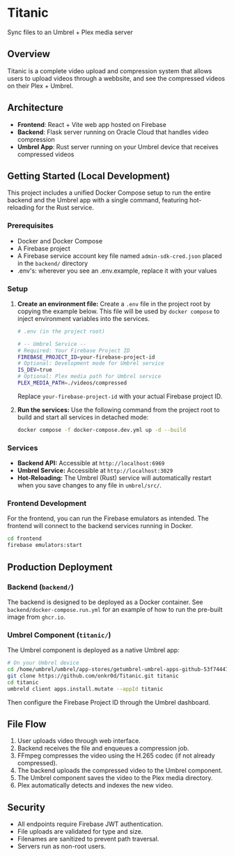 # Titanic

Sync files to an Umbrel + Plex media server

## Overview

Titanic is a complete video upload and compression system that allows users to upload videos through a webbsite, and see the compressed videos on their Plex + Umbrel.

## Architecture

- **Frontend**: React + Vite web app hosted on Firebase
- **Backend**: Flask server running on Oracle Cloud that handles video compression
- **Umbrel App**: Rust server running on your Umbrel device that receives compressed videos

## Getting Started (Local Development)

This project includes a unified Docker Compose setup to run the entire backend and the Umbrel app with a single command, featuring hot-reloading for the Rust service.

### Prerequisites
- Docker and Docker Compose
- A Firebase project
- A Firebase service account key file named `admin-sdk-cred.json` placed in the `backend/` directory
- .env's: wherever you see an .env.example, replace it with your values

### Setup

1.  **Create an environment file:**
    Create a `.env` file in the project root by copying the example below. This file will be used by `docker compose` to inject environment variables into the services.

    ```bash
    # .env (in the project root)

    # -- Umbrel Service --
    # Required: Your Firebase Project ID
    FIREBASE_PROJECT_ID=your-firebase-project-id
    # Optional: Development mode for Umbrel service
    IS_DEV=true
    # Optional: Plex media path for Umbrel service
    PLEX_MEDIA_PATH=./videos/compressed
    ```
    Replace `your-firebase-project-id` with your actual Firebase project ID.

2.  **Run the services:**
    Use the following command from the project root to build and start all services in detached mode:
    ```bash
    docker compose -f docker-compose.dev.yml up -d --build
    ```

### Services
- **Backend API:** Accessible at `http://localhost:6969`
- **Umbrel Service:** Accessible at `http://localhost:3029`
- **Hot-Reloading:** The Umbrel (Rust) service will automatically restart when you save changes to any file in `umbrel/src/`.

### Frontend Development

For the frontend, you can run the Firebase emulators as intended. The frontend will connect to the backend services running in Docker.
```bash
cd frontend
firebase emulators:start
```

## Production Deployment

### Backend (`backend/`)
The backend is designed to be deployed as a Docker container. See `backend/docker-compose.run.yml` for an example of how to run the pre-built image from `ghcr.io`.

### Umbrel Component (`titanic/`)
The Umbrel component is deployed as a native Umbrel app:
   ```bash
   # On your Umbrel device
   cd /home/umbrel/umbrel/app-stores/getumbrel-umbrel-apps-github-53f74447
   git clone https://github.com/onkr0d/Titanic.git titanic
   cd titanic
   umbreld client apps.install.mutate --appId titanic
   ```
   Then configure the Firebase Project ID through the Umbrel dashboard.

## File Flow

1. User uploads video through web interface.
2. Backend receives the file and enqueues a compression job.
3. FFmpeg compresses the video using the H.265 codec (if not already compressed).
4. The backend uploads the compressed video to the Umbrel component.
5. The Umbrel component saves the video to the Plex media directory.
6. Plex automatically detects and indexes the new video.

## Security

- All endpoints require Firebase JWT authentication.
- File uploads are validated for type and size.
- Filenames are sanitized to prevent path traversal.
- Servers run as non-root users.
